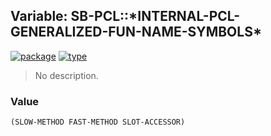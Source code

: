 ## Variable: SB-PCL::\*INTERNAL-PCL-GENERALIZED-FUN-NAME-SYMBOLS\*
[![package](https://img.shields.io/badge/Package-SB--PCL-5f9ea0.svg?style=social&colorA=999999)](../) [![type](https://img.shields.io/badge/Type-Variable-5f9ea0.svg?style=social&colorA=999999)](../#variable) 

> No description.

### Value
```
(SLOW-METHOD FAST-METHOD SLOT-ACCESSOR)
```
